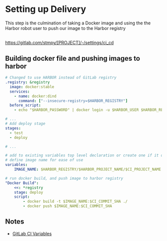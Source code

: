 # Setting up Delivery

This step is the culmination of taking a Docker image and using the the Harbor robot user to push our image to the Harbor registry

## 

https://gitlab.com/stmpy/[PROJECT]/-/settings/ci_cd

## Building docker file and pushing images to harbor

```yaml
# Changed to use HARBOR instead of GitLab registry
.registry: &registry
  image: docker:stable
  services:
    - name: docker:dind
      command: ["--insecure-registry=$HARBOR_REGISTRY"]
  before_script:
    - echo "$HARBOR_PASSWORD" | docker login -u $HARBOR_USER $HARBOR_REGISTRY --password-stdin

# ...
# Add deploy stage
stages:
  - test
  - deploy

# ...

# add to existing variables top level declaration or create one if it doesn't exist
# define image name for ease of use
variables:
    IMAGE_NAME: $HARBOR_REGISTRY/$HARBOR_PROJECT_NAME/$CI_PROJECT_NAME

# run docker build, and push image to harbor registry
"Docker Build":
    <<: *registry
    stage: deploy
    script:
        - docker build -t $IMAGE_NAME:$CI_COMMIT_SHA ./
        - docker push $IMAGE_NAME:$CI_COMMIT_SHA
```

## Notes

- [GitLab CI Variables](https://docs.gitlab.com/ee/ci/variables/)